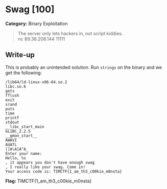 # Swag [100]
**Category:** Binary Exploitation 

> The server only lets hackers in, not script kiddies.  
nc 89.38.208.144 11111

## Write-up
This is probably an unintended solution. Run `strings` on the binary and we get the following:
```
/lib64/ld-linux-x86-64.so.2
libc.so.6
gets
fflush
exit
srand
puts
time
printf
stdout
__libc_start_main
GLIBC_2.2.5
__gmon_start__
AWAVI
AUATL
[]A\A]A^A_
Enter your name: 
Hello, %s
, it appears you don't have enough swag
, I really like your swag. Come in!
Your access code is: TIMCTF{1_am_th3_c00kie_m0nsta}
```

**Flag:** TIMCTF{1_am_th3_c00kie_m0nsta}
